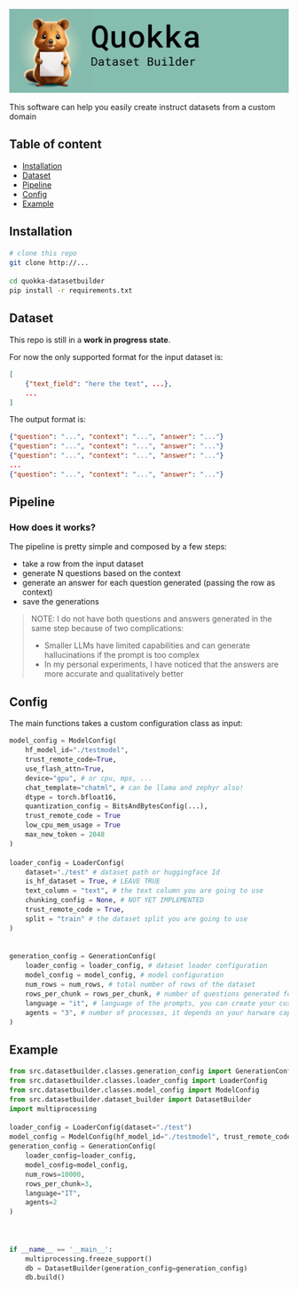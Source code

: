 
![](quokka-banner.png)

This software can help you easily create instruct datasets from a custom domain


## Table of content
- [Installation](#installation)
- [Dataset](#installation)
- [Pipeline](#pipeline)
- [Config](#config)
- [Example](#example)


## Installation
```bash
# clone this repo
git clone http://...

cd quokka-datasetbuilder
pip install -r requirements.txt
```


## Dataset
This repo is still in a **work in progress state**.

For now the only supported format for the input dataset is:

```json
[
    {"text_field": "here the text", ...},
    ...
]
```

The output format is:

```json
{"question": "...", "context": "...", "answer": "..."}
{"question": "...", "context": "...", "answer": "..."}
{"question": "...", "context": "...", "answer": "..."}
...
{"question": "...", "context": "...", "answer": "..."}
```

## Pipeline

### How does it works?

The pipeline is pretty simple and composed by a few steps:
- take a row from the input dataset
- generate N questions based on the context
- generate an answer for each question generated (passing the row as context)
- save the generations

> NOTE:
> I do not have both questions and answers generated in the same step because of two complications:
> - Smaller LLMs have limited capabilities and can generate hallucinations if the prompt is too complex
> - In my personal experiments, I have noticed that the answers are more accurate and qualitatively better


## Config
The main functions takes a custom configuration class as input:

```python
model_config = ModelConfig(
    hf_model_id="./testmodel", 
    trust_remote_code=True, 
    use_flash_attn=True, 
    device="gpu", # or cpu, mps, ...
    chat_template="chatml", # can be llama and zephyr also!
    dtype = torch.bfloat16,
    quantization_config = BitsAndBytesConfig(...),
    trust_remote_code = True
    low_cpu_mem_usage = True
    max_new_token = 2048
)

loader_config = LoaderConfig(
    dataset="./test" # dataset path or huggingface Id
    is_hf_dataset = True, # LEAVE TRUE
    text_column = "text", # the text column you are going to use
    chunking_config = None, # NOT YET IMPLEMENTED
    trust_remote_code = True,
    split = "train" # the dataset split you are going to use
)


generation_config = GenerationConfig(
    loader_config = loader_config, # dataset loader configuration
    model_config = model_config, # model configuration
    num_rows = num_rows, # total number of rows of the dataset
    rows_per_chunk = rows_per_chunk, # number of questions generated for each "context"
    language = "it", # language of the prompts, you can create your custom prompts in "prompts.ini"
    agents = "3", # number of processes, it depends on your harware capabilities
)
```

## Example

```python
from src.datasetbuilder.classes.generation_config import GenerationConfig
from src.datasetbuilder.classes.loader_config import LoaderConfig
from src.datasetbuilder.classes.model_config import ModelConfig
from src.datasetbuilder.dataset_builder import DatasetBuilder
import multiprocessing

loader_config = LoaderConfig(dataset="./test")
model_config = ModelConfig(hf_model_id="./testmodel", trust_remote_code=True, use_flash_attn=False, device="cpu", chat_template="llama")
generation_config = GenerationConfig(
    loader_config=loader_config,
    model_config=model_config,
    num_rows=10000,
    rows_per_chunk=3,
    language="IT",
    agents=2
)



if __name__ == '__main__':
    multiprocessing.freeze_support()
    db = DatasetBuilder(generation_config=generation_config)
    db.build()  
```

